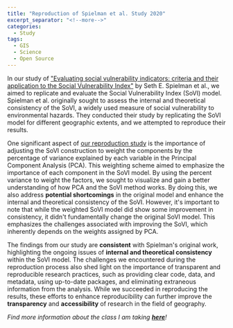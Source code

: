 ```yaml
---
title: "Reproduction of Spielman et al. Study 2020"
excerpt_separator: "<!--more-->"
categories:
  - Study
tags:
  - GIS
  - Science
  - Open Source
---
```


In our study of ["Evaluating social vulnerability indicators: criteria and their application to the Social Vulnerability Index"](https://link.springer.com/article/10.1007/s11069-019-03820-z) by Seth E. Spielman et al., we aimed to replicate and evaluate the Social Vulnerability Index (SoVI) model. Spielman et al. originally sought to assess the internal and theoretical consistency of the SoVI, a widely used measure of social vulnerability to environmental hazards. They conducted their study by replicating the SoVI model for different geographic extents, and we attempted to reproduce their results. 

One significant aspect of [our reproduction study](https://katieheo.github.io/RPl-Spielman-2020/) is the importance of adjusting the SoVI construction to weight the components by the percentage of variance explained by each variable in the Principal Component Analysis (PCA). This weighting scheme aimed to emphasize the importance of each component in the SoVI model. By using the percent variance to weight the factors, we sought to visualize and gain a better understanding of how PCA and the SoVI method works. By doing this, we also address **potential shortcomings** in the original model and enhance the internal and theoretical consistency of the SoVI. However, it's important to note that while the weighted SoVI model did show some improvement in consistency, it didn't fundamentally change the original SoVI model. This emphasizes the challenges associated with improving the SoVI, which inherently depends on the weights assigned by PCA.

The findings from our study are **consistent** with Spielman's original work, highlighting the ongoing issues of **internal and theoretical consistency** within the SoVI model. The challenges we encountered during the reproduction process also shed light on the importance of transparent and reproducible research practices, such as providing clear code, data, and metadata, using up-to-date packages, and eliminating extraneous information from the analysis. While we succeeded in reproducing the results, these efforts to enhance reproducibility can further improve the **transparency** and **accessibility** of research in the field of geography.

*Find more information about the class I am taking [**here**](https://opengisci.github.io)!*
